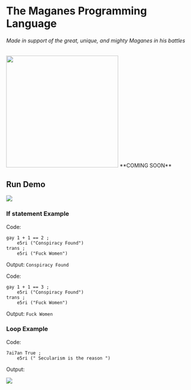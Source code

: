 # **The Maganes Programming Language**
###### *Made in support of the great, unique, and mighty Maganes in his battles*
<img src="https://i.ibb.co/x1Bf8zM/94qy-Uihg-male-19-cartoon3.png" alt="" width="300" height="300" />
**COMING SOON**


## Run Demo
![](https://media4.giphy.com/media/7ZSyJzMrKG2EXTfoX7/giphy.gif?cid=790b76115211f2f4f2b8f9f8ff021283bc958454c5388e88&rid=giphy.gif&ct=g)

### If statement Example
Code:
```
gay 1 + 1 == 2 ;
    e5ri ("Conspiracy Found")
trans ;
    e5ri ("Fuck Women")
```
Output:
`Conspiracy Found
`

Code:
```
gay 1 + 1 == 3 ;
    e5ri ("Conspiracy Found")
trans ;
    e5ri ("Fuck Women")
```
Output:
`Fuck Women
`



### Loop Example
Code:
```
7ai7an True ;
    e5ri (" Secularism is the reason ")
```
Output:


[![](https://i.ibb.co/SKfsSHN/image.png)](https://i.ibb.co/SKfsSHN/image.png)
